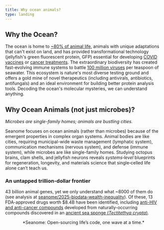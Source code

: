 ```yaml
---
title: Why ocean animals?
type: landing
---
```



## Why the Ocean?

The ocean is home to [~80% of animal life](https://www.pnas.org/doi/full/10.1073/pnas.1711842115), animals with unique adaptations that can't exist on land, and has provided transformational technology (jellyfish's green fluorescent protein, GFP) essential for developing [COVID vaccines](https://www.nature.com/articles/s41586-020-2639-4) or [cancer treatments](https://pmc.ncbi.nlm.nih.gov/articles/PMC4383682/). The extraordinary biodiversity has created fast-evolving immune systems to battle [100 million viruses](https://www.annualreviews.org/content/journals/10.1146/annurev-marine-120709-142805) per teaspoon of seawater. This ecosystem is nature's most diverse testing ground and offers a gold mine of novel therapeutics (including antivirals, antibiotics, antifungals) and an ideal environment for building better protein analysis tools. Decoding the ocean's molecular mysteries, we can understand anything.

## Why Ocean Animals (not just microbes)?

*Microbes are single-family homes; animals are bustling cities.*

Seanome focuses on ocean animals (rather than microbes) because of the emergent properties in complex organ systems. Animal bodies are like cities, requiring municipal-wide waste management (lymphatic system), communication mechanisms (nervous system), and defense (immune system), while microbes are like single-family homes. Studying octopus brains, clam shells, and jellyfish neurons reveals *systems‑level* blueprints for regeneration, longevity, and materials science that single‑celled life alone can’t teach us.

### An untapped trillion-dollar frontier

43 billion animal genes, yet we only understand what ~8000 of them do (see analysis at [seanome/2025-biodata-wealth-inequality](https://github.com/seanome/2025-biodata-wealth-inequality)). Of these, 13 FDA-approved drugs worth $8.4B have been identified, including [anti-HIV and anti-cancer compounds](https://ocean.si.edu/ocean-life/invertebrates/sea-sponge-hiv-medicine) developed from naturally-occurring compounds discovered in an [ancient sea sponge (*Tectitethya crypta*)](https://en.wikipedia.org/wiki/Tectitethya_crypta).

<center>
*Seanome: Open-sourcing life’s code, one wave at a time.*
</center>

